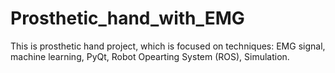 # Prosthetic_hand_with_EMG
 This is prosthetic hand project, which is focused on techniques: EMG signal, machine learning, PyQt, Robot Opearting System (ROS), Simulation.
